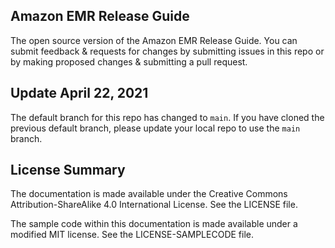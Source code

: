 ## Amazon EMR Release Guide

The open source version of the Amazon EMR Release Guide. You can submit feedback & requests for changes by submitting issues in this repo or by making proposed changes & submitting a pull request.

## Update April 22, 2021

The default branch for this repo has changed to `main`. If you have cloned the previous default branch, please update your local repo to use the `main` branch.

## License Summary

The documentation is made available under the Creative Commons Attribution-ShareAlike 4.0 International License. See the LICENSE file.

The sample code within this documentation is made available under a modified MIT license. See the LICENSE-SAMPLECODE file.
